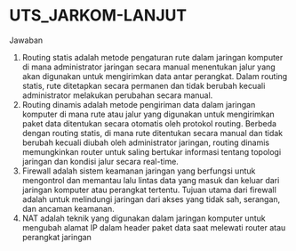 # UTS_JARKOM-LANJUT
Jawaban
1. Routing statis adalah metode pengaturan rute dalam jaringan komputer di mana administrator jaringan secara manual menentukan jalur yang akan digunakan untuk mengirimkan data antar perangkat. Dalam routing statis, rute ditetapkan secara permanen dan tidak berubah kecuali administrator melakukan perubahan secara manual.
2. Routing dinamis adalah metode pengiriman data dalam jaringan komputer di mana rute atau jalur yang digunakan untuk mengirimkan paket data ditentukan secara otomatis oleh protokol routing. Berbeda dengan routing statis, di mana rute ditentukan secara manual dan tidak berubah kecuali diubah oleh administrator jaringan, routing dinamis memungkinkan router untuk saling bertukar informasi tentang topologi jaringan dan kondisi jalur secara real-time.
3. Firewall adalah sistem keamanan jaringan yang berfungsi untuk mengontrol dan memantau lalu lintas data yang masuk dan keluar dari jaringan komputer atau perangkat tertentu. Tujuan utama dari firewall adalah untuk melindungi jaringan dari akses yang tidak sah, serangan, dan ancaman keamanan.
4. NAT adalah teknik yang digunakan dalam jaringan komputer untuk mengubah alamat IP dalam header paket data saat melewati router atau perangkat jaringan
